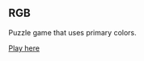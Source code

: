 ﻿## RGB

Puzzle game that uses primary colors.

[Play here](https://madmaw.github.io/LD38/dist/index.html)


